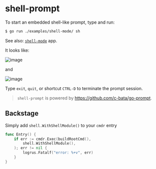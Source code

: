 # shell-prompt

To start an embedded shell-like prompt, type and run:

```bash
$ go run ./examples/shell-mode/ sh

```

See also: [`shell-mode`](https://github.com/hedzr/cmdr-examples/tree/master/examples/shell-mode) app.



It looks like:

![image](https://user-images.githubusercontent.com/12786150/71587009-11436500-2b57-11ea-890d-a60989a09248.png)

and

![image](https://user-images.githubusercontent.com/12786150/84097765-09f28280-aa38-11ea-9abc-a1581e24a351.png)


Type `exit`, `quit`, or shortcut  `CTRL-D` to terminate the prompt session.



> `shell-prompt` is powered by https://github.com/c-bata/go-prompt.



## Backstage

Simply add `shell.WithShellModule()` to your `cmdr` entry

```go
func Entry() {
	if err := cmdr.Exec(buildRootCmd(),
		shell.WithShellModule(),
	); err != nil {
		logrus.Fatalf("error: %+v", err)
	}
}
```

